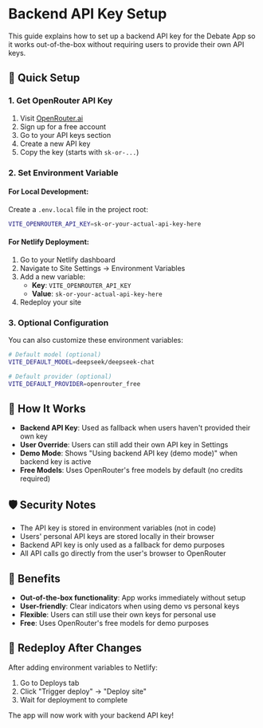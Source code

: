 # Backend API Key Setup

This guide explains how to set up a backend API key for the Debate App so it works out-of-the-box without requiring users to provide their own API keys.

## 🚀 Quick Setup

### 1. Get OpenRouter API Key
1. Visit [OpenRouter.ai](https://openrouter.ai)
2. Sign up for a free account
3. Go to your API keys section
4. Create a new API key
5. Copy the key (starts with `sk-or-...`)

### 2. Set Environment Variable

#### For Local Development:
Create a `.env.local` file in the project root:
```bash
VITE_OPENROUTER_API_KEY=sk-or-your-actual-api-key-here
```

#### For Netlify Deployment:
1. Go to your Netlify dashboard
2. Navigate to Site Settings → Environment Variables
3. Add a new variable:
   - **Key**: `VITE_OPENROUTER_API_KEY`
   - **Value**: `sk-or-your-actual-api-key-here`
4. Redeploy your site

### 3. Optional Configuration
You can also customize these environment variables:

```bash
# Default model (optional)
VITE_DEFAULT_MODEL=deepseek/deepseek-chat

# Default provider (optional)
VITE_DEFAULT_PROVIDER=openrouter_free
```

## 🔧 How It Works

- **Backend API Key**: Used as fallback when users haven't provided their own key
- **User Override**: Users can still add their own API key in Settings
- **Demo Mode**: Shows "Using backend API key (demo mode)" when backend key is active
- **Free Models**: Uses OpenRouter's free models by default (no credits required)

## 🛡️ Security Notes

- The API key is stored in environment variables (not in code)
- Users' personal API keys are stored locally in their browser
- Backend API key is only used as a fallback for demo purposes
- All API calls go directly from the user's browser to OpenRouter

## 🚀 Benefits

- **Out-of-the-box functionality**: App works immediately without setup
- **User-friendly**: Clear indicators when using demo vs personal keys
- **Flexible**: Users can still use their own keys for personal use
- **Free**: Uses OpenRouter's free models for demo purposes

## 🔄 Redeploy After Changes

After adding environment variables to Netlify:
1. Go to Deploys tab
2. Click "Trigger deploy" → "Deploy site"
3. Wait for deployment to complete

The app will now work with your backend API key!
